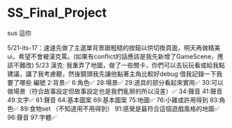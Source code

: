 # SS_Final_Project
sus 這你

5/21-its-17：速速先做了主選單背景跟粗糙的按鈕以供切換頁面，明天再做精美ui，希望不會被漢克罵。(如果有conflict的話應該是我先新增了GameScene，應該不難改)
5/23 漢克: 我重弄了地圖，做了一些關卡，你們可以去玩玩看或給我點建議，講了我考慮聽，然後鏡頭我先讓他黏著主角比較好debug
借我記錄一下我要了哪些
編號
2:背景✅
6:角色✅
28:場景✅
29:道具的部分看起來實用✅
30:可以做場景（符合故事設定但故事設定也是我們亂掰的所以沒差）✅
34:聲音
41:聲音
49:文字✅
61:聲音
64:基本圖案
69:基本圖案
75:地圖✅
76:小雞或許用得到
83:角色✅
89:食物set （不知道用不用得到）
91:感覺是最符合這個遊戲風格的地圖✅
96:聲音
97:字體✅
